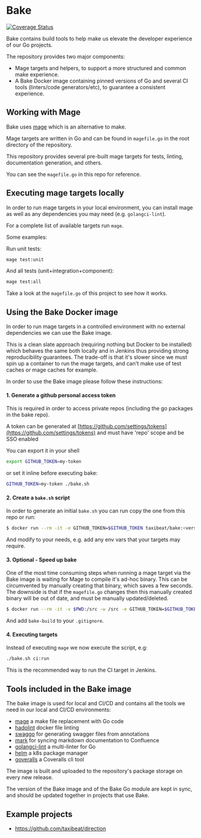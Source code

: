 <!-- Space: DT -->
<!-- Title: Bake -->
<!-- Parent: Engineering -->
<!-- Parent: Dev Tools -->

# Bake

[![Coverage Status](https://coveralls.io/repos/github/taxibeat/bake/badge.svg?branch=master&t=yYHNCW)](https://coveralls.io/github/taxibeat/bake?branch=master)

Bake contains build tools to help make us elevate the developer experience of our Go projects.

The repository provides two major components:

- Mage targets and helpers, to support a more structured and common make experience.
- A Bake Docker image containing pinned versions of Go and several CI tools (linters/code generators/etc), to guarantee a consistent experience.

## Working with Mage

Bake uses [mage](https://magefile.org/) which is an alternative to make.

Mage targets are written in Go and can be found in `magefile.go` in the root directory of the repository.

This repository provides several pre-built mage targets for tests, linting, documentation generation, and others.

You can see the `magefile.go` in this repo for reference.

## Executing mage targets locally

In order to run mage targets in your local environment, you can install mage as well as any dependencies you may need (e.g. `golangci-lint`).

For a complete list of available targets run `mage`.

Some examples:

Run unit tests:

```bash
mage test:unit
```

And all tests (unit+integration+component):

```bash
mage test:all
```

Take a look at the `magefile.go` of this project to see how it works.

## Using the Bake Docker image

In order to run mage targets in a controlled environment with no external dependencies we can use the Bake image.

This is a clean slate approach (requiring nothing but Docker to be installed) which behaves the same both locally and in Jenkins thus providing strong reproducibility guarantees. The trade-off is that it's slower since we must spin up a container to run the mage targets, and can't make use of test caches or mage caches for example.

In order to use the Bake image please follow these instructions:

#### 1. Generate a github personal access token

This is required in order to access private repos (including the go packages in the bake repo).

A token can be generated at [https://github.com/settings/tokens](https://github.com/settings/tokens) and must have 'repo' scope and be SSO enabled

You can export it in your shell 

```bash
export GITHUB_TOKEN=my-token
```

or set it inline before executing bake:

```bash
GITHUB_TOKEN=my-token ./bake.sh
```

#### 2. Create a `bake.sh` script

In order to generate an initial `bake.sh` you can run copy the one from this repo or run:

```bash
$ docker run --rm -it -e GITHUB_TOKEN=$GITHUB_TOKEN taxibeat/bake:<version> --gen-script > bake.sh
```

And modify to your needs, e.g. add any env vars that your targets may require.

#### 3. Optional - Speed up bake

One of the most time consuming steps when running a mage target via the Bake image is waiting for Mage to compile it's ad-hoc binary.
This can be circumvented by manually creating that binary, which saves a few seconds. The downside is that if the `magefile.go` changes then this manually created binary will be out of date, and must be manually updated/deleted.

```bash
$ docker run --rm -it -v $PWD:/src -w /src -e GITHUB_TOKEN=$GITHUB_TOKEN -u $(id -u):$(id -g) taxibeat/bake:<version> --gen-bin
```

And add `bake-build` to your `.gitignore`.

#### 4. Executing targets

Instead of executing `mage` we now execute the script, e.g:

```bash
./bake.sh ci:run
```

This is the recommended way to run the CI target in Jenkins.

## Tools included in the Bake image

The bake image is used for local and CI/CD and contains all the tools we need in our local and CI/CD environments:

- [mage](https://magefile.org/) a make file replacement with Go code
- [hadolint](https://github.com/hadolint/hadolint) docker file linting
- [swaggo](https://github.com/swaggo/swag) for generating swagger files from annotations
- [mark](https://github.com/mantzas/mark) for syncing markdown documentation to Confluence
- [golangci-lint](https://github.com/golangci/golangci-lint) a multi-linter for Go
- [helm](https://helm.sh/) a k8s package manager
- [goveralls](https://github.com/mattn/goveralls) a Coveralls cli tool

The image is built and uploaded to the repository's package storage on every new release.

The version of the Bake image and of the Bake Go module are kept in sync, and should be updated together in projects that use Bake.

## Example projects

- https://github.com/taxibeat/direction
